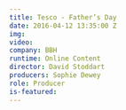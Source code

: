 ```yaml
---
title: Tesco - Father’s Day
date: 2016-04-12 13:35:00 Z
img: 
video: 
company: BBH
runtime: Online Content
director: David Stoddart
producers: Sophie Dewey
role: Producer
is-featured:
---
```

